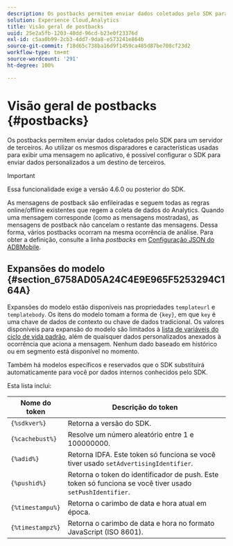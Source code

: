 ```yaml
---
description: Os postbacks permitem enviar dados coletados pelo SDK para um servidor de terceiros. Ao utilizar os mesmos disparadores e características usadas para exibir uma mensagem no aplicativo, é possível configurar o SDK para enviar dados personalizados a um destino de terceiros.
solution: Experience Cloud,Analytics
title: Visão geral de postbacks
uuid: 25e2a5fb-1203-40dd-96cd-b23e0f23376d
exl-id: c5aa0b99-2cb3-4dd7-9da8-e573241e864b
source-git-commit: f18d65c738ba16d9f1459ca485d87be708cf23d2
workflow-type: tm+mt
source-wordcount: '291'
ht-degree: 100%

---
```


# Visão geral de postbacks {#postbacks}

Os postbacks permitem enviar dados coletados pelo SDK para um servidor de terceiros. Ao utilizar os mesmos disparadores e características usadas para exibir uma mensagem no aplicativo, é possível configurar o SDK para enviar dados personalizados a um destino de terceiros.

>[!IMPORTANT]
>
>Essa funcionalidade exige a versão 4.6.0 ou posterior do SDK.

As mensagens de postback são enfileiradas e seguem todas as regras online/offline existentes que regem a coleta de dados do Analytics. Quando uma mensagem corresponde (como as mensagens mostradas), as mensagens de postback não cancelam o restante das mensagens. Dessa forma, vários postbacks ocorram na mesma ocorrência de análise. Para obter a definição, consulte a linha *postbacks* em  [Configuração JSON do ADBMobile](/help/ios/configuration/json-config/json-config.md).

## Expansões do modelo {#section_6758AD05A24C4E9E965F5253294C164A}

Expansões do modelo estão disponíveis nas propriedades `templateurl` e `templatebody`. Os itens do modelo tomam a forma de `{key}`, em que `key` é uma chave de dados de contexto ou chave de dados tradicional. Os valores disponíveis para expansão do modelo são limitados à [lista de variáveis do ciclo de vida padrão](/help/ios/metrics.md), além de quaisquer dados personalizados anexados à ocorrência que aciona a mensagem. Nenhum dado baseado em histórico ou em segmento está disponível no momento.

Também há modelos específicos e reservados que o SDK substituirá automaticamente para você por dados internos conhecidos pelo SDK.

Esta lista inclui:

| Nome do token | Descrição do token |
|--- |--- |
| `{%sdkver%}` | Retorna a versão do SDK. |
| `{%cachebust%}` | Resolve um número aleatório entre 1 e 100000000. |
| `{%adid%}` | Retorna IDFA. Este token só funciona se você tiver usado `setAdvertisingIdentifier`. |
| `{%pushid%}` | Retorna o token do identificador de push. Este token só funciona se você tiver usado `setPushIdentifier`. |
| `{%timestampu%}` | Retorna o carimbo de data e hora atual em época. |
| `{%timestampz%}` | Retorna o carimbo de data e hora no formato JavaScript (ISO 8601). |
